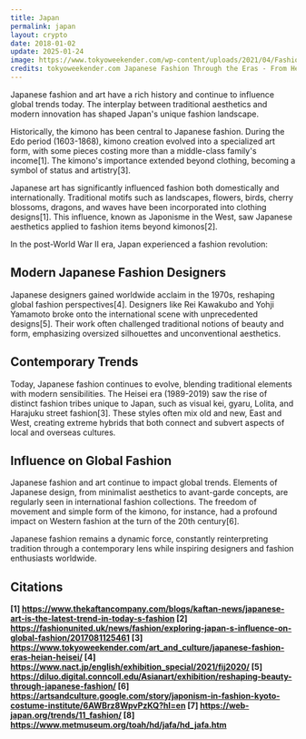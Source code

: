 ```yaml
---
title: Japan
permalink: japan
layout: crypto
date: 2018-01-02
update: 2025-01-24
image: https://www.tokyoweekender.com/wp-content/uploads/2021/04/Fashiondiffera.jpg
credits: tokyoweekender.com Japanese Fashion Through the Eras - From Heian to Heisei
---
```



Japanese fashion and art have a rich history and continue to influence global trends today. The interplay between traditional aesthetics and modern innovation has shaped Japan's unique fashion landscape.

Historically, the kimono has been central to Japanese fashion. During the Edo period (1603-1868), kimono creation evolved into a specialized art form, with some pieces costing more than a middle-class family's income[1]. The kimono's importance extended beyond clothing, becoming a symbol of status and artistry[3].

Japanese art has significantly influenced fashion both domestically and internationally. Traditional motifs such as landscapes, flowers, birds, cherry blossoms, dragons, and waves have been incorporated into clothing designs[1]. This influence, known as Japonisme in the West, saw Japanese aesthetics applied to fashion items beyond kimonos[2].

In the post-World War II era, Japan experienced a fashion revolution:

## Modern Japanese Fashion Designers

Japanese designers gained worldwide acclaim in the 1970s, reshaping global fashion perspectives[4]. Designers like Rei Kawakubo and Yohji Yamamoto broke onto the international scene with unprecedented designs[5]. Their work often challenged traditional notions of beauty and form, emphasizing oversized silhouettes and unconventional aesthetics.

## Contemporary Trends

Today, Japanese fashion continues to evolve, blending traditional elements with modern sensibilities. The Heisei era (1989-2019) saw the rise of distinct fashion tribes unique to Japan, such as visual kei, gyaru, Lolita, and Harajuku street fashion[3]. These styles often mix old and new, East and West, creating extreme hybrids that both connect and subvert aspects of local and overseas cultures.

## Influence on Global Fashion

Japanese fashion and art continue to impact global trends. Elements of Japanese design, from minimalist aesthetics to avant-garde concepts, are regularly seen in international fashion collections. The freedom of movement and simple form of the kimono, for instance, had a profound impact on Western fashion at the turn of the 20th century[6].

Japanese fashion remains a dynamic force, constantly reinterpreting tradition through a contemporary lens while inspiring designers and fashion enthusiasts worldwide.

## Citations

**[1] https://www.thekaftancompany.com/blogs/kaftan-news/japanese-art-is-the-latest-trend-in-today-s-fashion
[2] https://fashionunited.uk/news/fashion/exploring-japan-s-influence-on-global-fashion/2017081125461
[3] https://www.tokyoweekender.com/art_and_culture/japanese-fashion-eras-heian-heisei/
[4] https://www.nact.jp/english/exhibition_special/2021/fij2020/
[5] https://diluo.digital.conncoll.edu/Asianart/exhibition/reshaping-beauty-through-japanese-fashion/
[6] https://artsandculture.google.com/story/japonism-in-fashion-kyoto-costume-institute/6AWBrz8WpvPzKQ?hl=en
[7] https://web-japan.org/trends/11_fashion/
[8] https://www.metmuseum.org/toah/hd/jafa/hd_jafa.htm**
